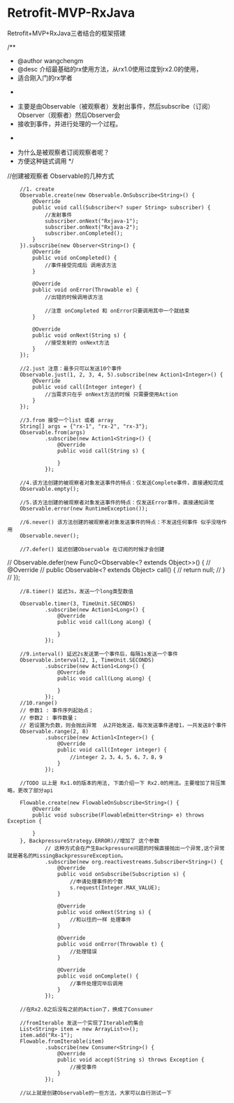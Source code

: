 # Retrofit-MVP-RxJava
Retrofit+MVP+RxJava三者结合的框架搭建





/**
 * @author wangchengm
 * @desc 介绍最基础的rx使用方法，从rx1.0使用过度到rx2.0的使用，
 * 适合刚入门的rx学者
 * <p>
 * 主要是由Observable（被观察者）发射出事件，然后subscribe（订阅）Observer（观察者）然后Observer会
 * 接收到事件，并进行处理的一个过程。
 * <p>
 * 为什么是被观察者订阅观察者呢？
 * 方便这种链式调用
 */



  //创建被观察者 Observable的几种方式

        //1. create
        Observable.create(new Observable.OnSubscribe<String>() {
            @Override
            public void call(Subscriber<? super String> subscriber) {
                //发射事件
                subscriber.onNext("Rxjava-1");
                subscriber.onNext("Rxjava-2");
                subscriber.onCompleted();
            }
        }).subscribe(new Observer<String>() {
            @Override
            public void onCompleted() {
                //事件接受完成后 调用该方法
            }

            @Override
            public void onError(Throwable e) {
                //出错的时候调用该方法

                //注意 onCompleted 和 onError只要调用其中一个就结束
            }

            @Override
            public void onNext(String s) {
                //接受发射的 onNext方法
            }
        });

        //2.just 注意：最多只可以发送10个事件
        Observable.just(1, 2, 3, 4, 5).subscribe(new Action1<Integer>() {
            @Override
            public void call(Integer integer) {
                //当需求只在乎 onNext方法的时候 只需要使用Action
            }
        });

        //3.from 接受一个list 或者 array
        String[] args = {"rx-1", "rx-2", "rx-3"};
        Observable.from(args)
                .subscribe(new Action1<String>() {
                    @Override
                    public void call(String s) {

                    }
                });

        //4.该方法创建的被观察者对象发送事件的特点：仅发送Complete事件，直接通知完成
        Observable.empty();

        //5.该方法创建的被观察者对象发送事件的特点：仅发送Error事件，直接通知异常
        Observable.error(new RuntimeException());

        //6.never() 该方法创建的被观察者对象发送事件的特点：不发送任何事件 似乎没啥作用
        Observable.never();

        //7.defer() 延迟创建Observable 在订阅的时候才会创建
//        Observable.defer(new Func0<Observable<? extends Object>>() {
//            @Override
//            public Observable<? extends Object> call() {
//                return null;
//            }
//        });

        //8.timer() 延迟3s，发送一个long类型数值

        Observable.timer(3, TimeUnit.SECONDS)
                .subscribe(new Action1<Long>() {
                    @Override
                    public void call(Long aLong) {

                    }
                });

        //9.interval() 延迟2s发送第一个事件后，每隔1s发送一个事件
        Observable.interval(2, 1, TimeUnit.SECONDS)
                .subscribe(new Action1<Long>() {
                    @Override
                    public void call(Long aLong) {

                    }
                });
        //10.range()
        // 参数1 : 事件序列起始点；
        // 参数2 : 事件数量；
        // 若设置为负数，则会抛出异常  从2开始发送，每次发送事件递增1，一共发送8个事件
        Observable.range(2, 8)
                .subscribe(new Action1<Integer>() {
                    @Override
                    public void call(Integer integer) {
                        //integer 2，3，4，5，6，7，8，9
                    }
                });

        //TODO 以上是 Rx1.0的版本的用法, 下面介绍一下 Rx2.0的用法。主要增加了背压策略，更改了部分api

        Flowable.create(new FlowableOnSubscribe<String>() {
            @Override
            public void subscribe(FlowableEmitter<String> e) throws Exception {

            }
        }, BackpressureStrategy.ERROR)//增加了 这个参数
                // 这种方式会在产生Backpressure问题的时候直接抛出一个异常,这个异常就是著名的MissingBackpressureException。
                .subscribe(new org.reactivestreams.Subscriber<String>() {
                    @Override
                    public void onSubscribe(Subscription s) {
                        //申请处理事件的个数
                        s.request(Integer.MAX_VALUE);
                    }

                    @Override
                    public void onNext(String s) {
                        //和以往的一样 处理事件
                    }

                    @Override
                    public void onError(Throwable t) {
                        //处理错误
                    }

                    @Override
                    public void onComplete() {
                        //事件处理完毕后调用
                    }
                });

        //在Rx2.0之后没有之前的Action了，换成了Consumer

        //fromIterable 发送一个实现了Iterable的集合
        List<String> item = new ArrayList<>();
        item.add("Rx-1");
        Flowable.fromIterable(item)
                .subscribe(new Consumer<String>() {
                    @Override
                    public void accept(String s) throws Exception {
                        //接受事件
                    }
                });

        //以上就是创建Observable的一些方法，大家可以自行测试一下
